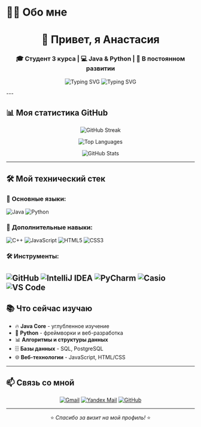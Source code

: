 # 👨‍💻 Обо мне

<h1 align="center">👋 Привет, я Анастасия</h1>
<h3 align="center">🎓 Студент 3 курса | 💻 Java & Python | 🚀 В постоянном развитии</h3>

<p align="center">
<img src="https://readme-typing-svg.heroapp.com?font=Fira+Code&pause=1000&color=FF69B4&center=true&vCenter=true&width=435&lines=Java+%26+Python;Студент+3+курса;Постоянно+учусь+новому" alt="Typing SVG" />
<img src="https://readme-typing-svg.herokuapp.com?font=Fira+Code&pause=1000&color=22F729&center=true&vCenter=true&width=435&lines=Java+%26+Python;Студент+3+курса;Постоянно+учусь+новому" alt="Typing SVG" />
</p>
---

## 📊 Моя статистика GitHub

<div align="center">
  
![GitHub Streak](https://streak-stats.demolab.com?user=AnAsta6&theme=dark&hide_border=false)
  
![Top Languages](https://github-readme-stats.vercel.app/api/top-langs/?username=AnAsta6&theme=dark&hide_border=false&layout=compact)

![GitHub Stats](https://github-readme-stats.vercel.app/api?username=AnAsta6&theme=dark&hide_border=false&show_icons=true)

</div>

---

## 🛠 Мой технический стек

### 💪 **Основные языки:**
![Java](https://img.shields.io/badge/Java-ED8B00?style=for-the-badge&logo=openjdk&logoColor=white)
![Python](https://img.shields.io/badge/Python-3776AB?style=for-the-badge&logo=python&logoColor=white)

### 🔧 **Дополнительные навыки:**
![C++](https://img.shields.io/badge/C++-00599C?style=for-the-badge&logo=c%2B%2B&logoColor=white)
![JavaScript](https://img.shields.io/badge/JavaScript-F7DF1E?style=for-the-badge&logo=javascript&logoColor=black)
![HTML5](https://img.shields.io/badge/HTML5-E34F26?style=for-the-badge&logo=html5&logoColor=white)
![CSS3](https://img.shields.io/badge/CSS3-1572B6?style=for-the-badge&logo=css3&logoColor=white)

### 🛠 **Инструменты:**
![GitHub](https://img.shields.io/badge/GitHub-181717?style=for-the-badge&logo=github&logoColor=white)
![IntelliJ IDEA](https://img.shields.io/badge/IntelliJ_IDEA-000000?style=for-the-badge&logo=intellij-idea&logoColor=white)
![PyCharm](https://img.shields.io/badge/PyCharm-000000?style=for-the-badge&logo=pycharm&logoColor=white)
![Casio](https://img.shields.io/badge/Casio-A500?style=for-the-badge&logo=calculator&logoColor=white)
![VS Code](https://img.shields.io/badge/VS_Code-007ACC?style=for-the-badge&logo=visual-studio-code&logoColor=white)
---

## 📚 Что сейчас изучаю

- 🔥 **Java Core** - углубленное изучение
- 🐍 **Python** - фреймворки и веб-разработка  
- 📊 **Алгоритмы и структуры данных**
- 🗄️ **Базы данных** - SQL, PostgreSQL
- 🌐 **Веб-технологии** - JavaScript, HTML/CSS

---

## 📫 Связь со мной

<div align="center">

[![Gmail](https://img.shields.io/badge/Gmail-D14836?style=for-the-badge&logo=gmail&logoColor=white)](mailto:Anast.Derevannykh.6@gmail.com)
[![Yandex Mail](https://img.shields.io/badge/Yandex_Mail-FC3F1D?style=for-the-badge&logo=yandex&logoColor=white)](mailto:anastaci4derevyannih@yandex.ru)
[![GitHub](https://img.shields.io/badge/GitHub-181717?style=for-the-badge&logo=github&logoColor=white)](https://github.com/AnAsta6)

</div>

---

<div align="center">
  
⭐️ *Спасибо за визит на мой профиль!* ⭐️

</div>
